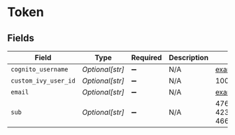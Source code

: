 # Token


## Fields

| Field                                | Type                                 | Required                             | Description                          | Example                              |
| ------------------------------------ | ------------------------------------ | ------------------------------------ | ------------------------------------ | ------------------------------------ |
| `cognito_username`                   | *Optional[str]*                      | :heavy_minus_sign:                   | N/A                                  | example@epilot.cloud                 |
| `custom_ivy_user_id`                 | *Optional[str]*                      | :heavy_minus_sign:                   | N/A                                  | 10006129                             |
| `email`                              | *Optional[str]*                      | :heavy_minus_sign:                   | N/A                                  | example@epilot.cloud                 |
| `sub`                                | *Optional[str]*                      | :heavy_minus_sign:                   | N/A                                  | 476e9b48-42f4-4234-a2b0-4668b34626ce |